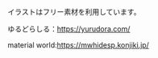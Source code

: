 イラストはフリー素材を利用しています。 

  ゆるどらしる：https://yurudora.com/
  
  material world:https://mwhidesp.konjiki.jp/
